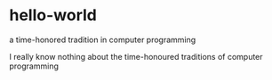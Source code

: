 # hello-world
a time-honored tradition in computer programming

I really know nothing about the time-honoured traditions of computer programming 
